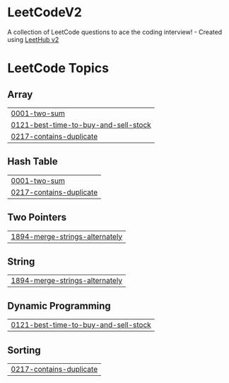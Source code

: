 # LeetCodeV2
A collection of LeetCode questions to ace the coding interview! - Created using [LeetHub v2](https://github.com/arunbhardwaj/LeetHub-2.0)

<!---LeetCode Topics Start-->
# LeetCode Topics
## Array
|  |
| ------- |
| [0001-two-sum](https://github.com/SaiRohitKondamudi/LeetCodeV2/tree/master/0001-two-sum) |
| [0121-best-time-to-buy-and-sell-stock](https://github.com/SaiRohitKondamudi/LeetCodeV2/tree/master/0121-best-time-to-buy-and-sell-stock) |
| [0217-contains-duplicate](https://github.com/SaiRohitKondamudi/LeetCodeV2/tree/master/0217-contains-duplicate) |
## Hash Table
|  |
| ------- |
| [0001-two-sum](https://github.com/SaiRohitKondamudi/LeetCodeV2/tree/master/0001-two-sum) |
| [0217-contains-duplicate](https://github.com/SaiRohitKondamudi/LeetCodeV2/tree/master/0217-contains-duplicate) |
## Two Pointers
|  |
| ------- |
| [1894-merge-strings-alternately](https://github.com/SaiRohitKondamudi/LeetCodeV2/tree/master/1894-merge-strings-alternately) |
## String
|  |
| ------- |
| [1894-merge-strings-alternately](https://github.com/SaiRohitKondamudi/LeetCodeV2/tree/master/1894-merge-strings-alternately) |
## Dynamic Programming
|  |
| ------- |
| [0121-best-time-to-buy-and-sell-stock](https://github.com/SaiRohitKondamudi/LeetCodeV2/tree/master/0121-best-time-to-buy-and-sell-stock) |
## Sorting
|  |
| ------- |
| [0217-contains-duplicate](https://github.com/SaiRohitKondamudi/LeetCodeV2/tree/master/0217-contains-duplicate) |
<!---LeetCode Topics End-->